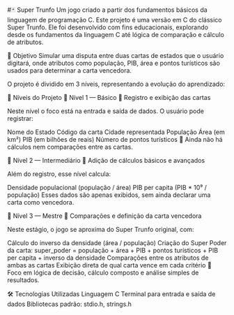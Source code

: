 #🃏 Super Trunfo
Um jogo criado a partir dos fundamentos básicos da linguagem de programação C. 
Este projeto é uma versão em C do clássico Super Trunfo. Ele foi desenvolvido com fins educacionais, explorando desde os fundamentos da linguagem C até lógica de comparação e cálculo de atributos.

🎯 Objetivo
Simular uma disputa entre duas cartas de estados que o usuário digitará, onde atributos como população, PIB, área e pontos turísticos são usados para determinar a carta vencedora.

O projeto é dividido em 3 níveis, representando a evolução do aprendizado:

🧩 Níveis do Projeto
🔹 Nível 1 — Básico
📌 Registro e exibição das cartas

Neste nível o foco está na entrada e saída de dados. O usuário pode registrar:

Nome do Estado
Código da carta
Cidade representada
População
Área (em km²)
PIB (em bilhões de reais)
Número de pontos turísticos
🧠 Ainda não há cálculos nem comparações entre as cartas.

🔸 Nível 2 — Intermediário
📌 Adição de cálculos básicos e avançados

Além do registro, esse nível calcula:

Densidade populacional (população / área)
PIB per capita (PIB * 10⁹ / população)
Esses dados são apenas exibidos, sem ainda declarar uma carta como vencedora.

🔺 Nível 3 — Mestre
📌 Comparações e definição da carta vencedora

Neste estágio, o jogo se aproxima do Super Trunfo original, com:

Cálculo do inverso da densidade (área / população)
Criação do Super Poder da carta:
super_poder = população + área + PIB + pontos turísticos + PIB per capita + inverso da densidade
Comparações entre os atributos de ambas as cartas
Exibição direta de qual carta vence em cada critério
🧠 Foco em lógica de decisão, cálculo composto e análise simples de resultados.

🛠️ Tecnologias Utilizadas
Linguagem C
Terminal para entrada e saída de dados
Bibliotecas padrão: stdio.h, strings.h
